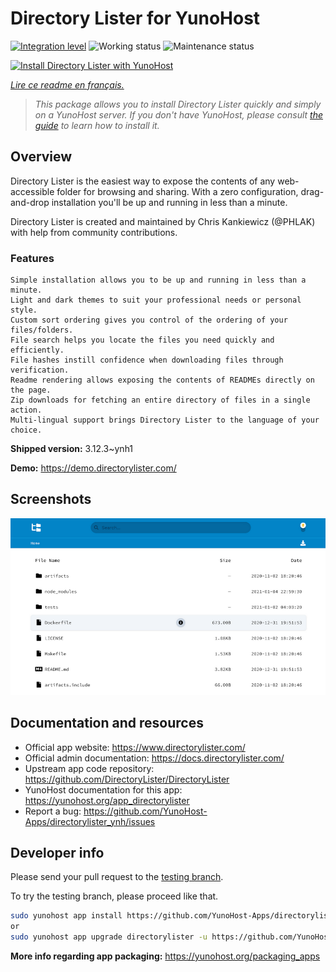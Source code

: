 <!--
N.B.: This README was automatically generated by https://github.com/YunoHost/apps/tree/master/tools/README-generator
It shall NOT be edited by hand.
-->

# Directory Lister for YunoHost

[![Integration level](https://dash.yunohost.org/integration/directorylister.svg)](https://dash.yunohost.org/appci/app/directorylister) ![Working status](https://ci-apps.yunohost.org/ci/badges/directorylister.status.svg) ![Maintenance status](https://ci-apps.yunohost.org/ci/badges/directorylister.maintain.svg)

[![Install Directory Lister with YunoHost](https://install-app.yunohost.org/install-with-yunohost.svg)](https://install-app.yunohost.org/?app=directorylister)

*[Lire ce readme en français.](./README_fr.md)*

> *This package allows you to install Directory Lister quickly and simply on a YunoHost server.
If you don't have YunoHost, please consult [the guide](https://yunohost.org/#/install) to learn how to install it.*

## Overview

Directory Lister is the easiest way to expose the contents of any web-accessible folder for browsing and sharing. With a zero configuration, drag-and-drop installation you'll be up and running in less than a minute.

Directory Lister is created and maintained by Chris Kankiewicz (@PHLAK) with help from community contributions.

### Features

    Simple installation allows you to be up and running in less than a minute.
    Light and dark themes to suit your professional needs or personal style.
    Custom sort ordering gives you control of the ordering of your files/folders.
    File search helps you locate the files you need quickly and efficiently.
    File hashes instill confidence when downloading files through verification.
    Readme rendering allows exposing the contents of READMEs directly on the page.
    Zip downloads for fetching an entire directory of files in a single action.
    Multi-lingual support brings Directory Lister to the language of your choice.


**Shipped version:** 3.12.3~ynh1

**Demo:** https://demo.directorylister.com/

## Screenshots

![Screenshot of Directory Lister](./doc/screenshots/Screenshot.png)

## Documentation and resources

* Official app website: <https://www.directorylister.com/>
* Official admin documentation: <https://docs.directorylister.com/>
* Upstream app code repository: <https://github.com/DirectoryLister/DirectoryLister>
* YunoHost documentation for this app: <https://yunohost.org/app_directorylister>
* Report a bug: <https://github.com/YunoHost-Apps/directorylister_ynh/issues>

## Developer info

Please send your pull request to the [testing branch](https://github.com/YunoHost-Apps/directorylister_ynh/tree/testing).

To try the testing branch, please proceed like that.

``` bash
sudo yunohost app install https://github.com/YunoHost-Apps/directorylister_ynh/tree/testing --debug
or
sudo yunohost app upgrade directorylister -u https://github.com/YunoHost-Apps/directorylister_ynh/tree/testing --debug
```

**More info regarding app packaging:** <https://yunohost.org/packaging_apps>

